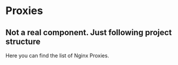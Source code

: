 # Proxies

## Not a real component. Just following project structure

Here you can find the list of Nginx Proxies.
